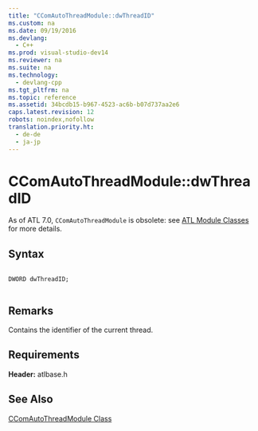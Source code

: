 ```yaml
---
title: "CComAutoThreadModule::dwThreadID"
ms.custom: na
ms.date: 09/19/2016
ms.devlang: 
  - C++
ms.prod: visual-studio-dev14
ms.reviewer: na
ms.suite: na
ms.technology: 
  - devlang-cpp
ms.tgt_pltfrm: na
ms.topic: reference
ms.assetid: 34bcdb15-b967-4523-ac6b-b07d737aa2e6
caps.latest.revision: 12
robots: noindex,nofollow
translation.priority.ht: 
  - de-de
  - ja-jp
---
```

# CComAutoThreadModule::dwThreadID
As of ATL 7.0, `CComAutoThreadModule` is obsolete: see [ATL Module Classes](../vs140/ATL-Module-Classes.md) for more details.  
  
## Syntax  
  
```  
  
DWORD dwThreadID;  
  
```  
  
## Remarks  
 Contains the identifier of the current thread.  
  
## Requirements  
 **Header:** atlbase.h  
  
## See Also  
 [CComAutoThreadModule Class](../vs140/CComAutoThreadModule-Class.md)